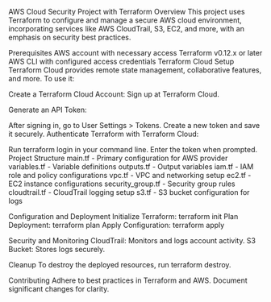 AWS Cloud Security Project with Terraform
Overview
This project uses Terraform to configure and manage a secure AWS cloud environment, incorporating services like AWS CloudTrail, S3, EC2, and more, with an emphasis on security best practices.

Prerequisites
AWS account with necessary access
Terraform v0.12.x or later
AWS CLI with configured access credentials
Terraform Cloud Setup
Terraform Cloud provides remote state management, collaborative features, and more. To use it:

Create a Terraform Cloud Account: Sign up at Terraform Cloud.

Generate an API Token:

After signing in, go to User Settings > Tokens.
Create a new token and save it securely.
Authenticate Terraform with Terraform Cloud:

Run terraform login in your command line.
Enter the token when prompted.
Project Structure
main.tf - Primary configuration for AWS provider
variables.tf - Variable definitions
outputs.tf - Output variables
iam.tf - IAM role and policy configurations
vpc.tf - VPC and networking setup
ec2.tf - EC2 instance configurations
security_group.tf - Security group rules
cloudtrail.tf - CloudTrail logging setup
s3.tf - S3 bucket configuration for logs

Configuration and Deployment
Initialize Terraform: terraform init
Plan Deployment: terraform plan
Apply Configuration: terraform apply

Security and Monitoring
CloudTrail: Monitors and logs account activity.
S3 Bucket: Stores logs securely.

Cleanup
To destroy the deployed resources, run terraform destroy.

Contributing
Adhere to best practices in Terraform and AWS. Document significant changes for clarity.


